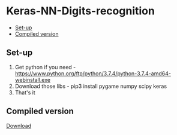 # Keras-NN-Digits-recognition
- [Set-up](#Set-up)
- [Compiled version](#Compiled_ver)

## Set-up
1. Get python if you need - https://www.python.org/ftp/python/3.7.4/python-3.7.4-amd64-webinstall.exe
2. Download those libs - pip3 install pygame numpy scipy keras
3. That's it 

## Compiled version
[Download](https://doc-0k-a0-docs.googleusercontent.com/docs/securesc/m8kh7e2j4nchuqthmf6fv7ehii95j4o8/t5ar2qv9c31f00r4levhuctrlvbe9n9n/1615901250000/07707538387087766033/17159628019655923685/1Bso9G2KxfYuD_lKSilOJvyt4lnhDHvWI?e=download&authuser=0&nonce=m9qq5u1sg5usq&user=17159628019655923685&hash=nhchgev7bo473ms2ois1p58kjpd95b53)
